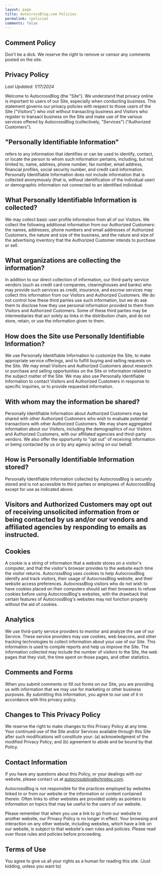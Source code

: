 ```yaml
---
layout: page
title: AutocrossBlog.com Policies
permalink: /policies
comments: false
---
```

## Comment Policy
Don't be a dick. We reserve the right to remove or censor any comments posted on the site. 

## Privacy Policy

_Last Updated: 1/17/2024_

Welcome to AutocrossBlog (the "Site"). We understand that privacy online is important to users of our Site, especially when conducting business. This statement governs our privacy policies with respect to those users of the Site ("Visitors") who visit without transacting business and Visitors who register to transact business on the Site and make use of the various services offered by AutocrossBlog (collectively, "Services") ("Authorized Customers").

## "Personally Identifiable Information"
refers to any information that identifies or can be used to identify, contact, or locate the person to whom such information pertains, including, but not limited to, name, address, phone number, fax number, email address, financial profiles, social security number, and credit card information. Personally Identifiable Information does not include information that is collected anonymously (that is, without identification of the individual user) or demographic information not connected to an identified individual.

## What Personally Identifiable Information is collected?
We may collect basic user profile information from all of our Visitors. We collect the following additional information from our Authorized Customers: the names, addresses, phone numbers and email addresses of Authorized Customers, the nature and size of the business, and the nature and size of the advertising inventory that the Authorized Customer intends to purchase or sell.

## What organizations are collecting the information?
In addition to our direct collection of information, our third-party service vendors (such as credit card companies, clearinghouses and banks) who may provide such services as credit, insurance, and escrow services may collect this information from our Visitors and Authorized Customers. We do not control how these third parties use such information, but we do ask them to disclose how they use personal information provided to them from Visitors and Authorized Customers. Some of these third parties may be intermediaries that act solely as links in the distribution chain, and do not store, retain, or use the information given to them.

## How does the Site use Personally Identifiable Information?
We use Personally Identifiable Information to customize the Site, to make appropriate service offerings, and to fulfill buying and selling requests on the Site. We may email Visitors and Authorized Customers about research or purchase and selling opportunities on the Site or information related to the subject matter of the Site. We may also use Personally Identifiable Information to contact Visitors and Authorized Customers in response to specific inquiries, or to provide requested information.

## With whom may the information be shared?
Personally Identifiable Information about Authorized Customers may be shared with other Authorized Customers who wish to evaluate potential transactions with other Authorized Customers. We may share aggregated information about our Visitors, including the demographics of our Visitors and Authorized Customers, with our affiliated agencies and third-party vendors. We also offer the opportunity to "opt out" of receiving information or being contacted by us or by any agency acting on our behalf.

## How is Personally Identifiable Information stored?
Personally Identifiable Information collected by AutocrossBlog is securely stored and is not accessible to third parties or employees of AutocrossBlog except for use as indicated above.

## Visitors and Authorized Customers may opt out of receiving unsolicited information from or being contacted by us and/or our vendors and affiliated agencies by responding to emails as instructed.

## Cookies
A cookie is a string of information that a website stores on a visitor's computer, and that the visitor's browser provides to the website each time the visitor returns. AutocrossBlog uses cookies to help AutocrossBlog identify and track visitors, their usage of AutocrossBlog website, and their website access preferences. AutocrossBlog visitors who do not wish to have cookies placed on their computers should set their browsers to refuse cookies before using AutocrossBlog's websites, with the drawback that certain features of AutocrossBlog's websites may not function properly without the aid of cookies.

## Analytics
We use third-party service providers to monitor and analyze the use of our Service. These service providers may use cookies, web beacons, and other tracking technologies to collect information about your use of our Site. This information is used to compile reports and help us improve the Site. The information collected may include the number of visitors to the Site, the web pages that they visit, the time spent on those pages, and other statistics.

## Comments and Forms
When you submit comments or fill out forms on our Site, you are providing us with information that we may use for marketing or other business purposes. By submitting this information, you agree to our use of it in accordance with this privacy policy.

## Changes to This Privacy Policy
We reserve the right to make changes to this Privacy Policy at any time. Your continued use of the Site and/or Services available through this Site after such modifications will constitute your: (a) acknowledgment of the modified Privacy Policy; and (b) agreement to abide and be bound by that Policy.

## Contact Information
If you have any questions about this Policy, or your dealings with our website, please contact us at autocrossblog@christoc.com.

AutocrossBlog is not responsible for the practices employed by websites linked to or from our website or the information or content contained therein. Often links to other websites are provided solely as pointers to information on topics that may be useful to the users of our website.

Please remember that when you use a link to go from our website to another website, our Privacy Policy is no longer in effect. Your browsing and interaction on any other website, including websites, which have a link on our website, is subject to that website's own rules and policies. Please read over those rules and policies before proceeding.

## Terms of Use
You agree to give us all your rights as a human for reading this site. (Just kidding, unless you want to)